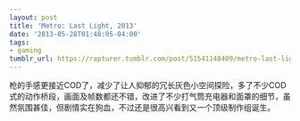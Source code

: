 ```yaml
---
layout: post
title: 'Metro: Last Light, 2013'
date: '2013-05-28T01:48:05-04:00'
tags:
- gaming
tumblr_url: https://rapturer.tumblr.com/post/51541148409/metro-last-light-2013
---
```

枪的手感更接近COD了，减少了让人抑郁的冗长灰色小空间探险，多了不少COD式的动作桥段，画面及帧数都还不错，改进了不少打气筒充电器和面罩的细节，虽然氛围甚佳，但剧情实在狗血，不过还是很高兴看到又一个顶级制作组诞生。

